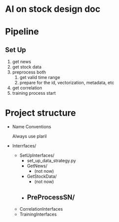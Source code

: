 # AI on stock design doc

# Pipeline

## Set Up

1. get news
2. get stock data
3. preprocess both
    1. get valid time range
    2. prepare for the id, vectorization, metadata, etc
4. get correlation
5. training process start

# Project structure

- Name Conventions
    
    Always use plaril
    
- Interrfaces/
    - SetUpInterfaces/
        - set_up_data_strategy.py
        - GetNews/
            - (not now)
        - GetStockData/
            - (not now)
        - PreProcessSN/
            - 
    - CorrelationInterfaces
    - TrainingInterfaces